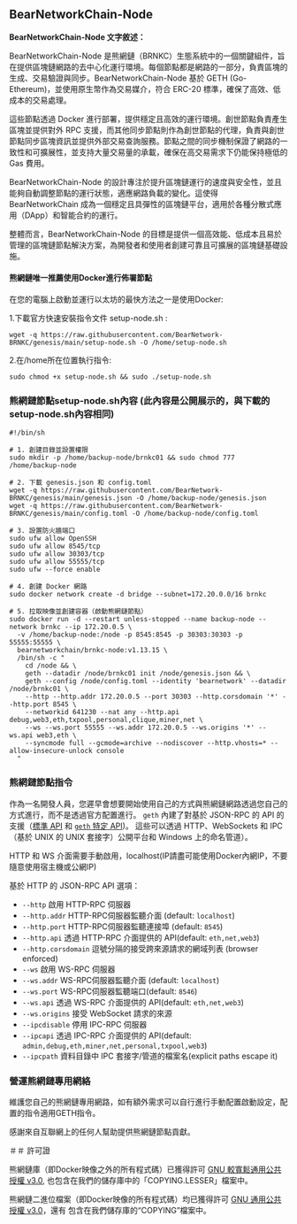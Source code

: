 ## BearNetworkChain-Node

**BearNetworkChain-Node 文字敘述：**

BearNetworkChain-Node 是熊網鏈（BRNKC）生態系統中的一個關鍵組件，旨在提供區塊鏈網路的去中心化運行環境。每個節點都是網路的一部分，負責區塊的生成、交易驗證與同步。BearNetworkChain-Node 基於 GETH (Go-Ethereum)，並使用原生幣作為交易媒介，符合 ERC-20 標準，確保了高效、低成本的交易處理。

這些節點透過 Docker 進行部署，提供穩定且高效的運行環境。創世節點負責產生區塊並提供對外 RPC 支援，而其他同步節點則作為創世節點的代理，負責與創世節點同步區塊資訊並提供外部交易查詢服務。節點之間的同步機制保證了網路的一致性和可擴展性，並支持大量交易量的承載，確保在高交易需求下仍能保持極低的 Gas 費用。

BearNetworkChain-Node 的設計專注於提升區塊鏈運行的速度與安全性，並且能夠自動調整節點的運行狀態，適應網路負載的變化。這使得 BearNetworkChain 成為一個穩定且具彈性的區塊鏈平台，適用於各種分散式應用（DApp）和智能合約的運行。

整體而言，BearNetworkChain-Node 的目標是提供一個高效能、低成本且易於管理的區塊鏈節點解決方案，為開發者和使用者創建可靠且可擴展的區塊鏈基礎設施。

#### 熊網鏈唯一推薦使用Docker進行佈署節點

在您的電腦上啟動並運行以太坊的最快方法之一是使用Docker:

1.下載官方快速安裝指令文件 setup-node.sh : 

```shell
wget -q https://raw.githubusercontent.com/BearNetwork-BRNKC/genesis/main/setup-node.sh -O /home/setup-node.sh
```

2.在/home所在位置執行指令:
```shell
sudo chmod +x setup-node.sh && sudo ./setup-node.sh
```

### 熊網鏈節點setup-node.sh內容 (此內容是公開展示的，與下載的setup-node.sh內容相同)
```shell
#!/bin/sh

# 1. 創建目錄並設置權限
sudo mkdir -p /home/backup-node/brnkc01 && sudo chmod 777 /home/backup-node

# 2. 下載 genesis.json 和 config.toml
wget -q https://raw.githubusercontent.com/BearNetwork-BRNKC/genesis/main/genesis.json -O /home/backup-node/genesis.json
wget -q https://raw.githubusercontent.com/BearNetwork-BRNKC/genesis/main/config.toml -O /home/backup-node/config.toml

# 3. 設置防火牆端口
sudo ufw allow OpenSSH
sudo ufw allow 8545/tcp
sudo ufw allow 30303/tcp
sudo ufw allow 55555/tcp
sudo ufw --force enable

# 4. 創建 Docker 網路
sudo docker network create -d bridge --subnet=172.20.0.0/16 brnkc

# 5. 拉取映像並創建容器（啟動熊網鏈節點）
sudo docker run -d --restart unless-stopped --name backup-node --network brnkc --ip 172.20.0.5 \
  -v /home/backup-node:/node -p 8545:8545 -p 30303:30303 -p 55555:55555 \
  bearnetworkchain/brnkc-node:v1.13.15 \
  /bin/sh -c "
    cd /node && \
    geth --datadir /node/brnkc01 init /node/genesis.json && \
    geth --config /node/config.toml --identity 'bearnetwork' --datadir /node/brnkc01 \
    --http --http.addr 172.20.0.5 --port 30303 --http.corsdomain '*' --http.port 8545 \
    --networkid 641230 --nat any --http.api debug,web3,eth,txpool,personal,clique,miner,net \
    --ws --ws.port 55555 --ws.addr 172.20.0.5 --ws.origins '*' --ws.api web3,eth \
    --syncmode full --gcmode=archive --nodiscover --http.vhosts=* --allow-insecure-unlock console
  "

```

### 熊網鏈節點指令

作為一名開發人員，您遲早會想要開始使用自己的方式與熊網鏈網路透過您自己的方式進行，而不是透過官方配置進行。
`geth` 內建了對基於 JSON-RPC 的 API 的支援（[標準 API](https://ethereum.github.io/execution-apis/api-documentation/)
和 [`geth` 特定 API](https://geth.ethereum.org/docs/interacting-with-geth/rpc))。
這些可以透過 HTTP、WebSockets 和 IPC（基於 UNIX 的 UNIX 套接字）公開平台和 Windows 上的命名管道）。

HTTP 和 WS 介面需要手動啟用，localhost(IP請盡可能使用Docker內網IP，不要隨意使用宿主機或公網IP)

基於 HTTP 的 JSON-RPC API 選項：

  * `--http` 啟用 HTTP-RPC 伺服器
  * `--http.addr` HTTP-RPC伺服器監聽介面 (default: `localhost`)
  * `--http.port` HTTP-RPC伺服器監聽連接埠 (default: `8545`)
  * `--http.api` 透過 HTTP-RPC 介面提供的 API(default: `eth,net,web3`)
  * `--http.corsdomain` 逗號分隔的接受跨來源請求的網域列表 (browser enforced)
  * `--ws` 啟用 WS-RPC 伺服器
  * `--ws.addr` WS-RPC伺服器監聽介面 (default: `localhost`)
  * `--ws.port` WS-RPC伺服器監聽端口(default: `8546`)
  * `--ws.api` 透過 WS-RPC 介面提供的 API(default: `eth,net,web3`)
  * `--ws.origins` 接受 WebSocket 請求的來源
  * `--ipcdisable` 停用 IPC-RPC 伺服器
  * `--ipcapi` 透過 IPC-RPC 介面提供的 API(default: `admin,debug,eth,miner,net,personal,txpool,web3`)
  * `--ipcpath` 資料目錄中 IPC 套接字/管道的檔案名(explicit paths escape it)

### 營運熊網鏈專用網絡

維護您自己的熊網鏈專用網路，如有額外需求可以自行進行手動配置啟動設定，配置的指令適用GETH指令。

感謝來自互聯網上的任何人幫助提供熊網鏈節點貢獻。


＃＃ 許可證

熊網鏈庫（即Docker映像之外的所有程式碼）已獲得許可
[GNU 較寬鬆通用公共授權 v3.0](https://www.gnu.org/licenses/lgpl-3.0.en.html),
也包含在我們的儲存庫中的「COPYING.LESSER」檔案中。

熊網鏈二進位檔案（即Docker映像的所有程式碼）均已獲得許可
[GNU 通用公共授權 v3.0](https://www.gnu.org/licenses/gpl-3.0.en.html)，還有
包含在我們儲存庫的“COPYING”檔案中。
